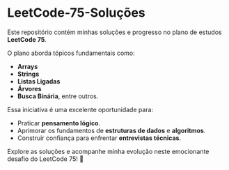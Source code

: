 # LeetCode-75-Soluções

Este repositório contém minhas soluções e progresso no plano de estudos **LeetCode 75**.

O plano aborda tópicos fundamentais como:
- **Arrays**
- **Strings**
- **Listas Ligadas**
- **Árvores**
- **Busca Binária**, entre outros.

Essa iniciativa é uma excelente oportunidade para:
- Praticar **pensamento lógico**.
- Aprimorar os fundamentos de **estruturas de dados** e **algoritmos**.
- Construir confiança para enfrentar **entrevistas técnicas**.

Explore as soluções e acompanhe minha evolução neste emocionante desafio do LeetCode 75! 🚀
